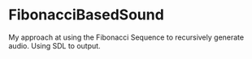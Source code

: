 # FibonacciBasedSound
My approach at using the Fibonacci Sequence to recursively generate audio. Using SDL to output.
